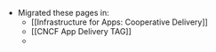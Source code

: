 - Migrated these pages in:
	- [[Infrastructure for Apps: Cooperative Delivery]]
	- [[CNCF App Delivery TAG]]
	-